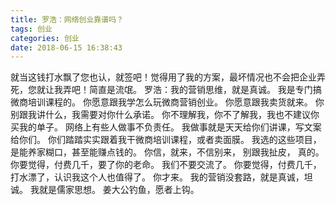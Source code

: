 ```yaml
---
title: 罗浩：网络创业靠谱吗？
tags: 创业
categories: 创业
date: 2018-06-15 16:38:43
---
```


就当这钱打水飘了您也认，就签吧！觉得用了我的方案，最坏情况也不会把企业弄死，您就让我弄吧！简直是流氓。
罗浩：我的营销思维，就是真诚。
我是专门搞微商培训课程的。
你愿意跟我学怎么玩微商营销创业。
你愿意跟我卖货就来。
你别跟我讲什么，我需要对你什么承诺。
你不理解我，你不了解我，我也不建议你买我的单子。
网络上有些人做事不负责任。
我做事就是天天给你们讲课，写文案给你们。
你们踏踏实实跟着我干微商培训课程，或者卖面膜。
我选的这些项目，是能养家糊口，甚至能赚点钱的。
你信，就来，不信别来，
别跟我扯皮，
真的。
你要觉得，付费几千，要了你的老命。
我们不要交流了。
你要觉得，付费几千，打水漂了，认识我这个人也值得了。
你才来。
我的营销没套路，就是真诚，坦诚。
我就是儒家思想。
姜大公钓鱼，愿者上钩。